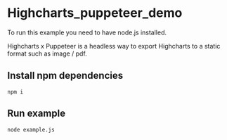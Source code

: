 # Highcharts_puppeteer_demo

To run this example you need to have node.js installed.

Highcharts x Puppeteer is a headless way to export Highcharts to a static format such as image / pdf.

## Install npm dependencies
```
npm i
```

## Run example
```
node example.js
```
